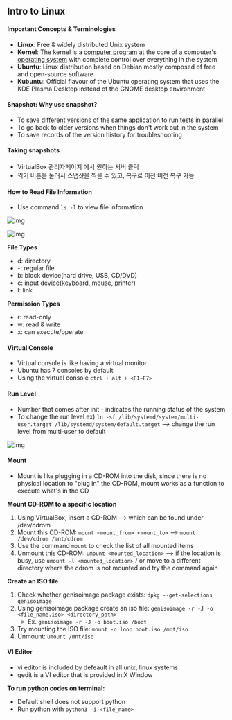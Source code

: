 ## Intro to Linux

#### Important Concepts & Terminologies

- **Linux**: Free & widely distributed Unix system
- **Kernel**: The kernel is a [computer program](https://en.wikipedia.org/wiki/Computer_program) at the core of a computer's [operating system](https://en.wikipedia.org/wiki/Operating_system) with complete control over everything in the system
- **Ubuntu**: Linux distribution based on Debian mostly composed of free and open-source software
- **Kubuntu**: Official flavour of the Ubuntu operating system that uses the KDE Plasma Desktop instead of the GNOME desktop environment

#### Snapshot: Why use snapshot?

- To save different versions of the same application to run tests in parallel
- To go back to older versions when things don't work out in the system
- To save records of the version history for troubleshooting

#### **Taking snapshots**

- VirtualBox 관리자페이지 에서 원하는 서버 클릭
- 찍기 버튼을 눌러서 스냅샷을 찍을 수 있고, 복구로 이전 버전 복구 가능



#### How to Read File Information

- Use command `ls -l` to view file information

![img](https://lh5.googleusercontent.com/Uhy85PvSOarcH0YG_NXlsie_PrxmkhNDOoPZqs7UhCsKgG5q6IE820Tpg_iDsRfRgit3-UFaygYZ1ZhlY6h2h1qeVIZGUEZaY0KAjmlpI8c5Vlm8mC77CX8ssdUl4Qg6UEdUDugZ) 



![img](https://lh4.googleusercontent.com/Po3AnKBz1OxMHi_o8uaNiQ2FxKm00QY4KFBZ7CGCRSK2JCD2TyaJbaLJv8Ns5FFpaxtpn4So9SSdhQQS1AxSTT-2Xad9j0AkFdeYzFbUSNSEX9lE1C9df8n1PW5Xr3Ty5sVknEzm)

**File Types**

- d: directory
- -: regular file
- b: block device(hard drive, USB, CD/DVD)
- c: input device(keyboard, mouse, printer)
- l: link



**Permission Types**

- r: read-only
- w: read & write
- x: can execute/operate



#### Virtual Console

- Virtual console is like having a virtual monitor
- Ubuntu has 7 consoles by default
- Using the virtual console `ctrl + alt + <F1~F7>`



#### Run Level

- Number that comes after init - indicates the running status of the system
- To change the run level ex) `ln -sf /lib/systemd/system/multi-user.target /lib/systemd/system/default.target` --> change the run level from multi-user to default



![img](https://lh6.googleusercontent.com/jQauZ0LYfiI6InJGEJW1qA988WaD1oC80TWwbHQ_WMvRonnxoufqrxZBsAhfyjvoqTzvGVhkJ7JVMHa3OXxlgH_BXwAw-Yscx6C9iejix9G1TvF-6dlRlC0SFmoHrMqYN9z1IJIn-5w)



#### Mount

- Mount is like plugging in a CD-ROM into the disk, since there is no physical location to "plug in" the CD-ROM, mount works as a function to execute what's in the CD

**Mount CD-ROM to a specific location**

1. Using VirtualBox, insert a CD-ROM --> which can be found under /dev/cdrom
2. Mount this CD-ROM: `mount <mount_from> <mount_to>` --> `mount /dev/cdrom /mnt/cdrom `
3. Use the command `mount` to check the list of all mounted items
4. Unmount this CD-ROM: `umount <mounted_location>` --> if the location is busy, use `umount -l <mounted_location>` / or move to a different directory where the cdrom is not mounted and try the command again

**Create an ISO file**

1. Check whether genisoimage package exists: `dpkg --get-selections genisoimage`
2. Using genisoimage package create an iso file: `genisoimage -r -J -o <file_name.iso> <directory_path>`
   - Ex. `genisoimage -r -J -o boot.iso /boot`
3. Try mounting the ISO file: `mount -o loop boot.iso /mnt/iso`
4. Unmount: `umount /mnt/iso`



#### VI Editor

- vi editor is included by defeault in all unix, linux systems
- gedit is a VI editor that is provided in X Window

**To run python codes on terminal:**

- Default shell does not support python
- Run python with `python3 -i <file_name>`

